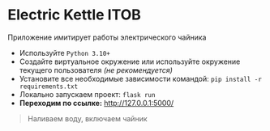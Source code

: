 # Electric Kettle ITOB

Приложение имитирует работы электрического чайника

- Используйте `Python 3.10+`
- Создайте виртуальное окружение или используйте окружение текущего пользователя *(не рекомендуется)*
- Установите все необходимые зависимости командой:
`pip install -r requirements.txt`
- Локально запускаем проект:
`flask run`
- **Переходим по ссылке:**
http://127.0.0.1:5000/

> Наливаем воду, включаем чайник
